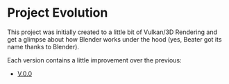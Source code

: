 # Project Evolution

This project was initially created to a little bit of Vulkan/3D Rendering and get a glimpse about how Blender works under the hood (yes, Beater got its name thanks to Blender).

Each version contains a little improvement over the previous:
* [V.0.0](v.0.0/checkpoint.md)
